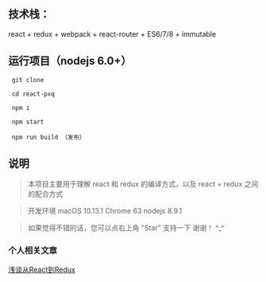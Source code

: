 ## 技术栈：
  react + redux + webpack + react-router + ES6/7/8 + immutable


## 运行项目（nodejs 6.0+）

``` shell
 git clone

 cd react-pxq

 npm i
  
 npm start

 npm run build （发布）
```
## 说明

>  本项目主要用于理解 react 和 redux 的编译方式，以及 react + redux 之间的配合方式

>  开发环境 macOS 10.13.1  Chrome 63  nodejs 8.9.1

>  如果觉得不错的话，您可以点右上角 "Star" 支持一下 谢谢！ ^_^

### 个人相关文章

[浅谈从React到Redux](https://www.jianshu.com/p/ab438a274743)